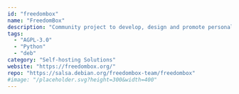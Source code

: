 ```yaml
---
id: "freedombox"
name: "FreedomBox"
description: "Community project to develop, design and promote personal servers running free software for private, personal, communications."
tags:
  - "AGPL-3.0"
  - "Python"
  - "deb"
category: "Self-hosting Solutions"
website: "https://freedombox.org/"
repo: "https://salsa.debian.org/freedombox-team/freedombox"
#image: "/placeholder.svg?height=300&width=400"
---
```


